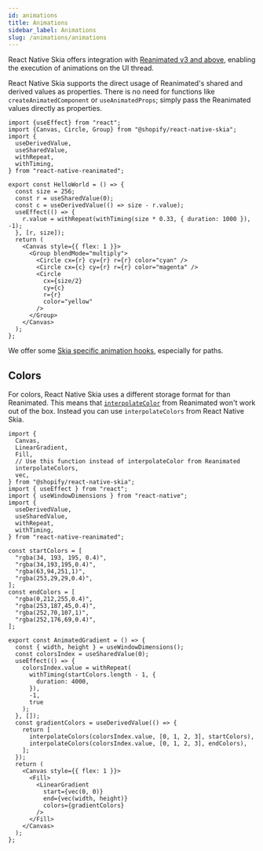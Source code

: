 ```yaml
---
id: animations
title: Animations
sidebar_label: Animations
slug: /animations/animations
---
```


React Native Skia offers integration with [Reanimated v3 and above](https://docs.swmansion.com/react-native-reanimated/), enabling the execution of animations on the UI thread.

React Native Skia supports the direct usage of Reanimated's shared and derived values as properties. There is no need for functions like `createAnimatedComponent` or `useAnimatedProps`; simply pass the Reanimated values directly as properties.

```tsx twoslash
import {useEffect} from "react";
import {Canvas, Circle, Group} from "@shopify/react-native-skia";
import {
  useDerivedValue,
  useSharedValue,
  withRepeat,
  withTiming,
} from "react-native-reanimated";

export const HelloWorld = () => {
  const size = 256;
  const r = useSharedValue(0);
  const c = useDerivedValue(() => size - r.value);
  useEffect(() => {
    r.value = withRepeat(withTiming(size * 0.33, { duration: 1000 }), -1);
  }, [r, size]);
  return (
    <Canvas style={{ flex: 1 }}>
      <Group blendMode="multiply">
        <Circle cx={r} cy={r} r={r} color="cyan" />
        <Circle cx={c} cy={r} r={r} color="magenta" />
        <Circle
          cx={size/2}
          cy={c}
          r={r}
          color="yellow"
        />
      </Group>
    </Canvas>
  );
};
```

We offer some [Skia specific animation hooks](/docs/animations/hooks), especially for paths.

## Colors

For colors, React Native Skia uses a different storage format for than Reanimated.
This means that [`interpolateColor`](https://docs.swmansion.com/react-native-reanimated/docs/utilities/interpolateColor/) from Reanimated won't work out of the box.
Instead you can use `interpolateColors` from React Native Skia.

```tsx twoslash
import {
  Canvas,
  LinearGradient,
  Fill,
  // Use this function instead of interpolateColor from Reanimated
  interpolateColors,
  vec,
} from "@shopify/react-native-skia";
import { useEffect } from "react";
import { useWindowDimensions } from "react-native";
import {
  useDerivedValue,
  useSharedValue,
  withRepeat,
  withTiming,
} from "react-native-reanimated";

const startColors = [
  "rgba(34, 193, 195, 0.4)",
  "rgba(34,193,195,0.4)",
  "rgba(63,94,251,1)",
  "rgba(253,29,29,0.4)",
];
const endColors = [
  "rgba(0,212,255,0.4)",
  "rgba(253,187,45,0.4)",
  "rgba(252,70,107,1)",
  "rgba(252,176,69,0.4)",
];

export const AnimatedGradient = () => {
  const { width, height } = useWindowDimensions();
  const colorsIndex = useSharedValue(0);
  useEffect(() => {
    colorsIndex.value = withRepeat(
      withTiming(startColors.length - 1, {
        duration: 4000,
      }),
      -1,
      true
    );
  }, []);
  const gradientColors = useDerivedValue(() => {
    return [
      interpolateColors(colorsIndex.value, [0, 1, 2, 3], startColors),
      interpolateColors(colorsIndex.value, [0, 1, 2, 3], endColors),
    ];
  });
  return (
    <Canvas style={{ flex: 1 }}>
      <Fill>
        <LinearGradient
          start={vec(0, 0)}
          end={vec(width, height)}
          colors={gradientColors}
        />
      </Fill>
    </Canvas>
  );
};
```
